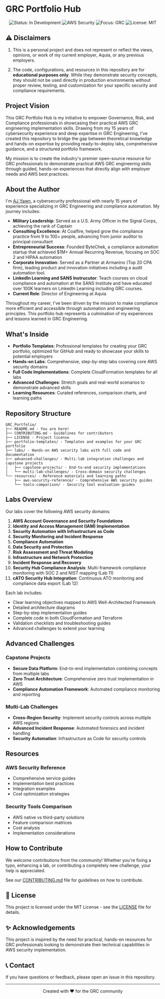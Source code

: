 # GRC Portfolio Hub

<p align="center">
  <img src="https://img.shields.io/badge/Status-In%20Development-yellow" alt="Status: In Development">
  <img src="https://img.shields.io/badge/AWS-Security-orange" alt="AWS Security">
  <img src="https://img.shields.io/badge/Focus-GRC-blue" alt="Focus: GRC">
  <img src="https://img.shields.io/badge/License-MIT-green" alt="License: MIT">
</p>

## ⚠️ Disclaimers

1. This is a personal project and does not represent or reflect the views, opinions, or work of my current employer, Aquia, or any previous employers.

2. The code, configurations, and resources in this repository are for **educational purposes only**. While they demonstrate security concepts, they should not be used directly in production environments without proper review, testing, and customization for your specific security and compliance requirements.

## Project Vision

This GRC Portfolio Hub is my initiative to empower Governance, Risk, and Compliance professionals in showcasing their practical AWS GRC engineering implementation skills. Drawing from my 15 years of cybersecurity experience and deep expertise in GRC Engineering, I've created this repository to bridge the gap between theoretical knowledge and hands-on expertise by providing ready-to-deploy labs, comprehensive guidance, and a structured portfolio framework.

My mission is to create the industry's premier open-source resource for GRC professionals to demonstrate practical AWS GRC engineering skills through guided, hands-on experiences that directly align with employer needs and AWS best practices.

## About the Author

I'm [AJ Yawn](https://www.linkedin.com/in/ajyawn/), a cybersecurity professional with nearly 15 years of experience specializing in GRC Engineering and compliance automation. My journey includes:

- **Military Leadership**: Served as a U.S. Army Officer in the Signal Corps, achieving the rank of Captain
- **Consulting Excellence**: At Coalfire, helped grow the compliance practice from 9 to 100+ people, advancing from junior auditor to principal consultant
- **Entrepreneurial Success**: Founded ByteChek, a compliance automation startup that achieved $1M+ Annual Recurring Revenue, focusing on SOC 2 and HIPAA automation
- **Corporate Innovation**: Served as a Partner at Armanino (Top 20 CPA firm), leading product and innovation initiatives including a audit automation tool. 
- **LinkedIn Learning and SANS Instrucutor**: Teach courses on cloud compliance and automation at the SANS Institute and have educated over 100K learners on LinkedIn Learning including GRC courses. 
- **Current Role**: Director of Engineering at Aquia

Throughout my career, I've been driven by the mission to make compliance more efficient and accessible through automation and engineering principles. This portfolio hub represents a culmination of my experiences and lessons learned in GRC Engineering.

## What's Inside

- **Portfolio Templates**: Professional templates for creating your GRC portfolio, optimized for GitHub and ready to showcase your skills to potential employers
- **Hands-on Labs**: Comprehensive, step-by-step labs covering core AWS security domains
- **Full Code Implementations**: Complete CloudFormation templates for all labs
- **Advanced Challenges**: Stretch goals and real-world scenarios to demonstrate advanced skills
- **Learning Resources**: Curated references, comparison charts, and learning paths

## Repository Structure

```
GRC_Portfolio/
├── README.md - You are here!
├── CONTRIBUTING.md - Guidelines for contributors
├── LICENSE - Project license
├── portfolio-templates/ - Templates and examples for your GRC portfolio
├── labs/ - Hands-on AWS security labs with full code and documentation
├── advanced-challenges/ - Multi-lab integration challenges and capstone projects
│   ├── capstone-projects/ - End-to-end security implementations
│   └── multi-lab-challenges/ - Cross-domain security challenges
└── resources/ - Reference materials and learning paths
    ├── aws-security-reference/ - Comprehensive AWS security guides
    └── tools-comparison/ - Security tool evaluation guides
```

## Labs Overview

Our labs cover the following AWS security domains:

1. **AWS Account Governance and Security Foundations**
2. **Identity and Access Management (IAM) Implementation**
3. **Security Automation with Infrastructure as Code**
4. **Security Monitoring and Incident Response**
5. **Compliance Automation**
6. **Data Security and Protection**
7. **Risk Assessment and Threat Modeling**
8. **Infrastructure and Network Protection**
9. **Incident Response and Recovery**
10. **Security Hub Compliance Analysis**: Multi-framework compliance monitoring with SOC 2 and NIST mapping (Lab 11)
11. **cATO Security Hub Integration**: Continuous ATO monitoring and compliance data export (Lab 12)

Each lab includes:
- Clear learning objectives mapped to AWS Well-Architected Framework
- Detailed architecture diagrams
- Step-by-step implementation guides
- Complete code in both CloudFormation and Terraform
- Validation checklists and troubleshooting guides
- Advanced challenges to extend your learning

## Advanced Challenges

### Capstone Projects
- **Secure Data Platform**: End-to-end implementation combining concepts from multiple labs
- **Zero Trust Architecture**: Comprehensive zero trust implementation in AWS
- **Compliance Automation Framework**: Automated compliance monitoring and reporting

### Multi-Lab Challenges
- **Cross-Region Security**: Implement security controls across multiple AWS regions
- **Advanced Incident Response**: Automated forensics and incident handling
- **Security Automation**: Infrastructure as Code for security controls

## Resources

### AWS Security Reference
- Comprehensive service guides
- Implementation best practices
- Integration examples
- Cost optimization strategies

### Security Tools Comparison
- AWS native vs third-party solutions
- Feature comparison matrices
- Cost analysis
- Implementation considerations


## How to Contribute

We welcome contributions from the community! Whether you're fixing a typo, enhancing a lab, or contributing a completely new challenge, your help is appreciated.

See our [CONTRIBUTING.md](CONTRIBUTING.md) file for guidelines on how to contribute.

## 📜 License

This project is licensed under the MIT License - see the [LICENSE](LICENSE) file for details.

## ✨ Acknowledgements

This project is inspired by the need for practical, hands-on resources for GRC professionals looking to demonstrate their technical capabilities in AWS security implementation.

## 📞 Contact

If you have questions or feedback, please open an issue in this repository.

---

<p align="center">Created with ❤️ for the GRC community</p>

